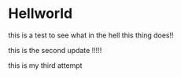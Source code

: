 # Hellworld

this is a test to see what in the hell this thing does!!


this is the second update !!!!!



this is my third attempt
